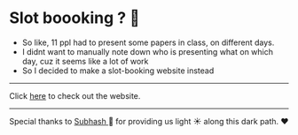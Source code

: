 # Slot boooking ? 📖

- So like, 11 ppl had to present some papers in class, on different days.
- I didnt want to manually note down who is presenting what on which day, cuz it seems like a lot of work 
- So I decided to make a slot-booking website instead

<hr />

Click <a href="https://biometrics-slot-booking.herokuapp.com/"> here</a> to check out the website.

<hr />

Special thanks to <a href="https://github.com/Subhash3"> Subhash </a> 🌻 for providing us light ☀️ along this dark path. ♥️ 
